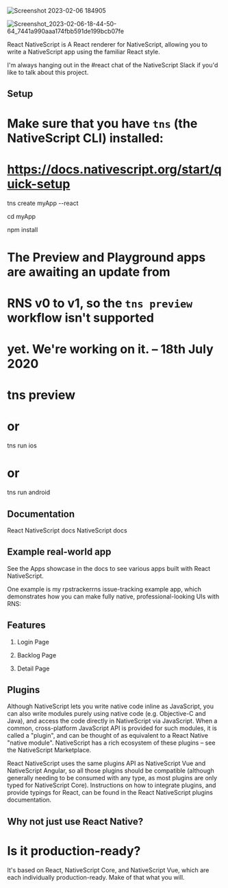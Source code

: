 ![Screenshot 2023-02-06 184905](https://user-images.githubusercontent.com/93249038/216981955-0446ddee-409d-4379-b433-07d5506c9728.png)


![Screenshot_2023-02-06-18-44-50-64_7441a990aaa174fbb591de199bcb07fe](https://user-images.githubusercontent.com/93249038/216982028-aa9a4836-cc5c-4d39-9d5c-737f7ddd706e.jpg)


React NativeScript is A React renderer for NativeScript, allowing you to write a NativeScript app using the familiar React style.

I'm always hanging out in the #react chat of the NativeScript Slack if you'd like to talk about this project.

## Setup
# Make sure that you have `tns` (the NativeScript CLI) installed:
#   https://docs.nativescript.org/start/quick-setup

tns create myApp --react

cd myApp

npm install

# The Preview and Playground apps are awaiting an update from

# RNS v0 to v1, so the `tns preview` workflow isn't supported

# yet. We're working on it. – 18th July 2020

# tns preview

# or

tns run ios

# or

tns run android

## Documentation
React NativeScript docs
NativeScript docs


## Example real-world app
See the Apps showcase in the docs to see various apps built with React NativeScript.

One example is my rpstrackerrns issue-tracking example app, which demonstrates how you can make fully native, professional-looking UIs with RNS:

## Features		
1) Login Page

2) Backlog Page

3) Detail Page

## Plugins
Although NativeScript lets you write native code inline as JavaScript, you can also write modules purely using native code (e.g. Objective-C and Java), and access the code directly in NativeScript via JavaScript. When a common, cross-platform JavaScript API is provided for such modules, it is called a "plugin", and can be thought of as equivalent to a React Native "native module". NativeScript has a rich ecosystem of these plugins – see the NativeScript Marketplace.

React NativeScript uses the same plugins API as NativeScript Vue and NativeScript Angular, so all those plugins should be compatible (although generally needing to be consumed with any type, as most plugins are only typed for NativeScript Core). Instructions on how to integrate plugins, and provide typings for React, can be found in the React NativeScript plugins documentation.

## Why not just use React Native?

# Is it production-ready?

It's based on React, NativeScript Core, and NativeScript Vue, which are each individually production-ready. Make of that what you will.
